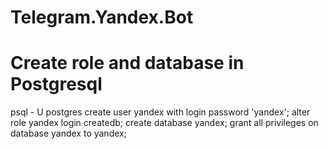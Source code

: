 # Telegram.Yandex.Bot

# Create role and database in Postgresql
psql - U postgres
create user yandex with login password 'yandex';
alter role yandex login createdb;
create database yandex;
grant all privileges on database yandex to yandex;
